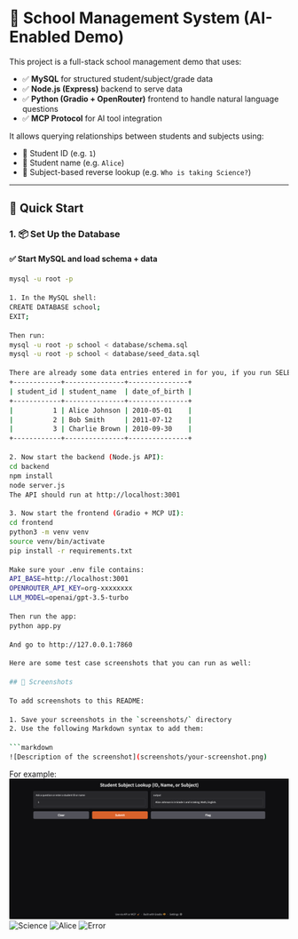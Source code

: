 # 🏫 School Management System (AI-Enabled Demo)

This project is a full-stack school management demo that uses:

- ✅ **MySQL** for structured student/subject/grade data
- ✅ **Node.js (Express)** backend to serve data
- ✅ **Python (Gradio + OpenRouter)** frontend to handle natural language questions
- ✅ **MCP Protocol** for AI tool integration

It allows querying relationships between students and subjects using:

- 🔢 Student ID (e.g. `1`)
- 🧍 Student name (e.g. `Alice`)
- 📘 Subject-based reverse lookup (e.g. `Who is taking Science?`)

---

## 🚀 Quick Start

### 1. 📦 Set Up the Database

#### ✅ Start MySQL and load schema + data

```bash
mysql -u root -p

1. In the MySQL shell:
CREATE DATABASE school;
EXIT;

Then run:
mysql -u root -p school < database/schema.sql
mysql -u root -p school < database/seed_data.sql

There are already some data entries entered in for you, if you run SELECT * FROM Student;
+------------+---------------+---------------+
| student_id | student_name  | date_of_birth |
+------------+---------------+---------------+
|          1 | Alice Johnson | 2010-05-01    |
|          2 | Bob Smith     | 2011-07-12    |
|          3 | Charlie Brown | 2010-09-30    |
+------------+---------------+---------------+

2. Now start the backend (Node.js API):
cd backend
npm install
node server.js
The API should run at http://localhost:3001

3. Now start the frontend (Gradio + MCP UI):
cd frontend
python3 -m venv venv
source venv/bin/activate
pip install -r requirements.txt

Make sure your .env file contains:
API_BASE=http://localhost:3001
OPENROUTER_API_KEY=org-xxxxxxxx
LLM_MODEL=openai/gpt-3.5-turbo

Then run the app:
python app.py

And go to http://127.0.0.1:7860

Here are some test case screenshots that you can run as well:

## 📸 Screenshots

To add screenshots to this README:

1. Save your screenshots in the `screenshots/` directory
2. Use the following Markdown syntax to add them:

```markdown
![Description of the screenshot](screenshots/your-screenshot.png)
```

For example:
![ID 1](ss1.png)
![Science](ss2.png)
![Alice](ss3.png)
![Error](ss4.png)
